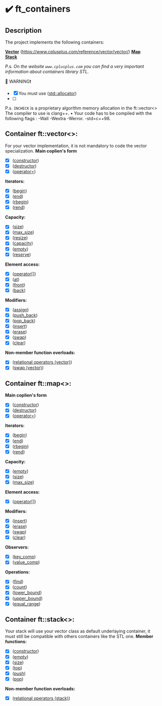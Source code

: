 # :heavy_check_mark: ft_containers
## Description
The project implements the following containers:  
  
**[Vector](https://www.geeksforgeeks.org/vector-in-cpp-stl/)**  (https://www.cplusplus.com/reference/vector/vector/)
**[Map](https://www.geeksforgeeks.org/map-associative-containers-the-c-standard-template-library-stl/)**  
**[Stack](https://www.geeksforgeeks.org/stack-in-cpp-stl/)**   
  
*P.s. On the website `www.cplusplus.com` you can find a very important information about containers library STL.*  
  
:do_not_litter: WARNING:exclamation:  
- [x] You must use ([std::allocator](https://www.geeksforgeeks.org/stdallocator-in-cpp-with-examples/))
- [ ] 
P.s. `INCHECK` is a proprietary algorithm memory allocation in the ft::vector\<\>  
The compiler to use is clang++. • Your code has to be compiled with the following flags : -Wall -Wextra -Werror.
-std=c++98.
  
## Container ft::vector\<\>:
For your vector implementation, it is not mandatory to code the vector<bool> specialization.
**Main coplien's form**  
- [x] ([constructor](https://www.cplusplus.com/reference/vector/vector/vector/))
- [x] ([destructor](https://www.cplusplus.com/reference/vector/vector/~vector/))
- [x] ([operator=](https://www.cplusplus.com/reference/vector/vector/operator=/))
  
**Iterators:**  
- [x] ([begin](https://www.cplusplus.com/reference/vector/vector/begin/))
- [x] ([end](https://www.cplusplus.com/reference/vector/vector/end/))
- [x] ([rbegin](https://www.cplusplus.com/reference/vector/vector/rbegin/))
- [x] ([rend](https://www.cplusplus.com/reference/vector/vector/rend/))
  
**Capacity:**  
- [x] ([size](https://www.cplusplus.com/reference/vector/vector/size/))
- [x] ([max_size](https://www.cplusplus.com/reference/vector/vector/max_size/))
- [x] ([resize](https://www.cplusplus.com/reference/vector/vector/resize/))
- [x] ([capacity](https://www.cplusplus.com/reference/vector/vector/capacity/))
- [x] ([empty](https://www.cplusplus.com/reference/vector/vector/empty/))
- [x] ([reserve](https://www.cplusplus.com/reference/vector/vector/reserve/))
  
**Element access:**  
- [x] ([operator[]](https://www.cplusplus.com/reference/vector/vector/operator[]/))
- [x] ([at](https://www.cplusplus.com/reference/vector/vector/at/))
- [x] ([front](https://www.cplusplus.com/reference/vector/vector/front/))
- [x] ([back](https://www.cplusplus.com/reference/vector/vector/back/))
  
**Modifiers:**  
- [x] ([assign](https://www.cplusplus.com/reference/vector/vector/assign/))
- [x] ([push_back](https://www.cplusplus.com/reference/vector/vector/push_back/))
- [x] ([pop_back](https://www.cplusplus.com/reference/vector/vector/pop_back/))
- [x] ([insert](https://www.cplusplus.com/reference/vector/vector/insert/))
- [x] ([erase](https://www.cplusplus.com/reference/vector/vector/erase/))
- [x] ([swap](https://www.cplusplus.com/reference/vector/vector/swap/))
- [x] ([clear](https://www.cplusplus.com/reference/vector/vector/clear/))
  
**Non-member function overloads:**  
- [x] ([relational operators (vector)](https://www.cplusplus.com/reference/vector/vector/operators/))
- [x] ([swap (vector)](https://www.cplusplus.com/reference/vector/vector/swap-free/))
  
## Container ft::map\<\>:
 
**Main coplien's form**  
- [x] ([constructor](https://www.cplusplus.com/reference/map/map/map/))
- [x] ([destructor](https://www.cplusplus.com/reference/map/map/~map/))
- [x] ([operator=](https://www.cplusplus.com/reference/map/map/operator=/))
  
**Iterators:**  
- [x] ([begin](https://www.cplusplus.com/reference/map/map/begin/))
- [x] ([end](https://www.cplusplus.com/reference/map/map/end/))
- [x] ([rbegin](https://www.cplusplus.com/reference/map/map/rbegin/))
- [x] ([rend](https://www.cplusplus.com/reference/map/map/rend/))
  
**Capacity:**  
- [x] ([empty](https://www.cplusplus.com/reference/map/map/empty/))
- [x] ([size](https://www.cplusplus.com/reference/map/map/size/))
- [x] ([max_size](https://www.cplusplus.com/reference/map/map/max_size/))
  
**Element access:**  
- [x] ([operator[]](https://www.cplusplus.com/reference/map/map/operator[]/))

**Modifiers:**  
- [x] ([insert](https://www.cplusplus.com/reference/map/map/insert/))
- [x] ([erase](https://www.cplusplus.com/reference/map/map/erase/))
- [x] ([swap](https://www.cplusplus.com/reference/map/map/swap/))
- [x] ([clear](https://www.cplusplus.com/reference/map/map/clear/))
  
**Observers:**  
- [x] ([key_comp](https://www.cplusplus.com/reference/map/map/key_comp/))
- [x] ([value_comp](https://www.cplusplus.com/reference/map/map/value_comp/))

**Operations:**  
- [x] ([find](https://www.cplusplus.com/reference/map/map/find/))
- [x] ([count](https://www.cplusplus.com/reference/map/map/count/))
- [x] ([lower_bound](https://www.cplusplus.com/reference/map/map/lower_bound/))
- [x] ([upper_bound](https://www.cplusplus.com/reference/map/map/upper_bound/))
- [x] ([equal_range](https://www.cplusplus.com/reference/map/map/equal_range/))

## Container ft::stack\<\>:
Your stack will use your vector class as default underlaying container, it must still be
compatible with others containers like the STL one.
**Member functions:**  
- [x] ([constructor](https://www.cplusplus.com/reference/stack/stack/stack/))
- [x] ([empty](https://www.cplusplus.com/reference/stack/stack/empty/))
- [x] ([size](https://www.cplusplus.com/reference/stack/stack/size/))
- [x] ([top](https://www.cplusplus.com/reference/stack/stack/top/))
- [x] ([push](https://www.cplusplus.com/reference/stack/stack/push/))
- [x] ([pop](https://www.cplusplus.com/reference/stack/stack/pop/))
  
**Non-member function overloads:**  
- [x] ([relational operators (stack)](https://www.cplusplus.com/reference/stack/stack/operators/))
  

